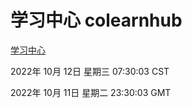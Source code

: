 # 学习中心 colearnhub
[学习中心](http://27.19.33.125:56308/colearnhub/)

2022年 10月 12日 星期三 07:30:03 CST

2022年 10月 11日 星期二 23:30:03 GMT

